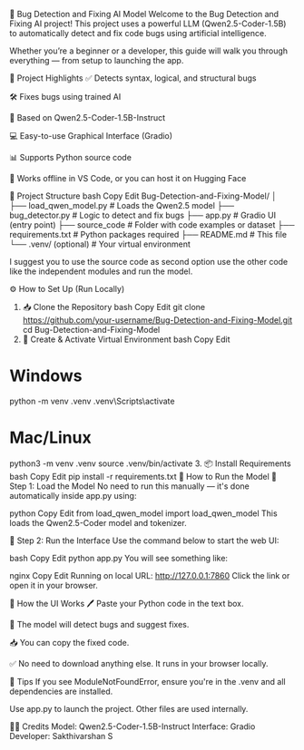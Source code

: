 🐞 Bug Detection and Fixing AI Model
Welcome to the Bug Detection and Fixing AI project! This project uses a powerful LLM (Qwen2.5-Coder-1.5B) to automatically detect and fix code bugs using artificial intelligence.

Whether you’re a beginner or a developer, this guide will walk you through everything — from setup to launching the app.

📌 Project Highlights
✅ Detects syntax, logical, and structural bugs

🛠️ Fixes bugs using trained AI

🧠 Based on Qwen2.5-Coder-1.5B-Instruct

💻 Easy-to-use Graphical Interface (Gradio)

📊 Supports Python source code

🐍 Works offline in VS Code, or you can host it on Hugging Face

📂 Project Structure
bash
Copy
Edit
Bug-Detection-and-Fixing-Model/
│
├── load_qwen_model.py     # Loads the Qwen2.5 model
├── bug_detector.py        # Logic to detect and fix bugs
├── app.py                 # Gradio UI (entry point)
├── source_code            # Folder with code examples or dataset
├── requirements.txt       # Python packages required
├── README.md              # This file
└── .venv/ (optional)      # Your virtual environment

 I suggest you to use the source code as second option use the other code like the independent modules and run the model.
 
⚙️ How to Set Up (Run Locally)
1. 📥 Clone the Repository
bash
Copy
Edit
git clone https://github.com/your-username/Bug-Detection-and-Fixing-Model.git
cd Bug-Detection-and-Fixing-Model
2. 🐍 Create & Activate Virtual Environment
bash
Copy
Edit
# Windows
python -m venv .venv
.venv\Scripts\activate

# Mac/Linux
python3 -m venv .venv
source .venv/bin/activate
3. 📦 Install Requirements
bash
Copy
Edit
pip install -r requirements.txt
🚀 How to Run the Model
🔹 Step 1: Load the Model
No need to run this manually — it's done automatically inside app.py using:

python
Copy
Edit
from load_qwen_model import load_qwen_model
This loads the Qwen2.5-Coder model and tokenizer.

🔹 Step 2: Run the Interface
Use the command below to start the web UI:

bash
Copy
Edit
python app.py
You will see something like:

nginx
Copy
Edit
Running on local URL: http://127.0.0.1:7860
Click the link or open it in your browser.

🧠 How the UI Works
🖊️ Paste your Python code in the text box.

🤖 The model will detect bugs and suggest fixes.

📥 You can copy the fixed code.

✅ No need to download anything else. It runs in your browser locally.

📌 Tips
If you see ModuleNotFoundError, ensure you're in the .venv and all dependencies are installed.

Use app.py to launch the project. Other files are used internally.

🧑‍💻 Credits
Model: Qwen2.5-Coder-1.5B-Instruct
Interface: Gradio
Developer: Sakthivarshan S



